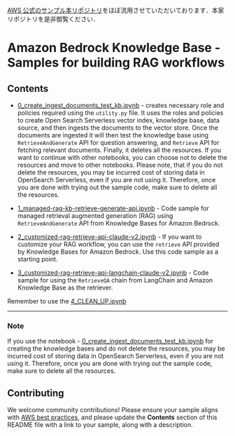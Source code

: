 [AWS 公式のサンプル本リポジトリ](https://github.com/aws-samples/amazon-bedrock-workshop/tree/main/02_KnowledgeBases_and_RAG)をほぼ流用させていただいております．本家リポジトリを是非御覧ください．

# Amazon Bedrock Knowledge Base - Samples for building RAG workflows

## Contents

- [0_create_ingest_documents_test_kb.ipynb](./0_create_ingest_documents_test_kb.ipynb) - creates necessary role and policies required using the `utility.py` file. It uses the roles and policies to create Open Search Serverless vector index, knowledge base, data source, and then ingests the documents to the vector store. Once the documents are ingested it will then test the knowledge base using `RetrieveAndGenerate` API for question answering, and `Retrieve` API for fetching relevant documents. Finally, it deletes all the resources. If you want to continue with other notebooks, you can choose not to delete the resources and move to other notebooks. Please note, that if you do not delete the resources, you may be incurred cost of storing data in OpenSearch Serverless, even if you are not using it. Therefore, once you are done with trying out the sample code, make sure to delete all the resources.

- [1_managed-rag-kb-retrieve-generate-api.ipynb](./1_managed-rag-kb-retrieve-generate-api.ipynb) - Code sample for managed retrieval augmented generation (RAG) using `RetrieveAndGenerate` API from Knowledge Bases for Amazon Bedrock.

- [2_customized-rag-retrieve-api-claude-v2.ipynb](./2_customized-rag-retrieve-api-claude-v2.ipynb) - If you want to customize your RAG workflow, you can use the `retrieve` API provided by Knowledge Bases for Amazon Bedrock. Use this code sample as a starting point.

- [3_customized-rag-retrieve-api-langchain-claude-v2.ipynb](./3_customized-rag-retrieve-api-langchain-claude-v2.ipynb) - Code sample for using the `RetrieveQA` chain from LangChain and Amazon Knowledge Base as the retriever.

Remember to use the [4_CLEAN_UP.ipynb](./4_CLEAN_UP.ipynb)

---

### Note

If you use the notebook - [0_create_ingest_documents_test_kb.ipynb](./0_create_ingest_documents_test_kb.ipynb) for creating the knowledge bases and do not delete the resources, you may be incurred cost of storing data in OpenSearch Serverless, even if you are not using it. Therefore, once you are done with trying out the sample code, make sure to delete all the resources.

## Contributing

We welcome community contributions! Please ensure your sample aligns with [AWS best practices](https://aws.amazon.com/architecture/well-architected/), and please update the **Contents** section of this README file with a link to your sample, along with a description.
